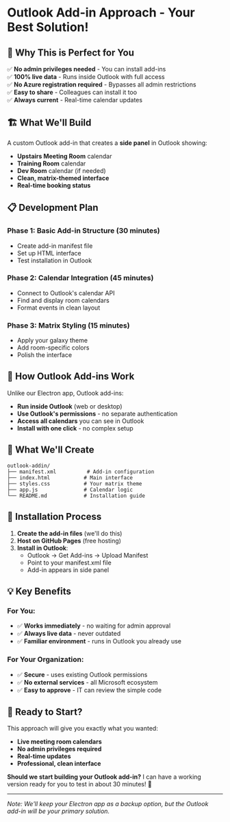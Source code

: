 # Outlook Add-in Approach - Your Best Solution!

## 🎯 **Why This is Perfect for You**

✅ **No admin privileges needed** - You can install add-ins  
✅ **100% live data** - Runs inside Outlook with full access  
✅ **No Azure registration required** - Bypasses all admin restrictions  
✅ **Easy to share** - Colleagues can install it too  
✅ **Always current** - Real-time calendar updates  

## 🏗️ **What We'll Build**

A custom Outlook add-in that creates a **side panel** in Outlook showing:
- **Upstairs Meeting Room** calendar
- **Training Room** calendar  
- **Dev Room** calendar (if needed)
- **Clean, matrix-themed interface**
- **Real-time booking status**

## 📋 **Development Plan**

### **Phase 1: Basic Add-in Structure** (30 minutes)
- Create add-in manifest file
- Set up HTML interface  
- Test installation in Outlook

### **Phase 2: Calendar Integration** (45 minutes)  
- Connect to Outlook's calendar API
- Find and display room calendars
- Format events in clean layout

### **Phase 3: Matrix Styling** (15 minutes)
- Apply your galaxy theme
- Add room-specific colors
- Polish the interface

## 🚀 **How Outlook Add-ins Work**

Unlike our Electron app, Outlook add-ins:
- **Run inside Outlook** (web or desktop)
- **Use Outlook's permissions** - no separate authentication
- **Access all calendars** you can see in Outlook
- **Install with one click** - no complex setup

## 📁 **What We'll Create**

```
outlook-addin/
├── manifest.xml          # Add-in configuration
├── index.html           # Main interface  
├── styles.css           # Your matrix theme
├── app.js               # Calendar logic
└── README.md            # Installation guide
```

## 🔧 **Installation Process** 

1. **Create the add-in files** (we'll do this)
2. **Host on GitHub Pages** (free hosting)
3. **Install in Outlook**:
   - Outlook → Get Add-ins → Upload Manifest
   - Point to your manifest.xml file
   - Add-in appears in side panel

## 💡 **Key Benefits**

### **For You:**
- ✅ **Works immediately** - no waiting for admin approval
- ✅ **Always live data** - never outdated
- ✅ **Familiar environment** - runs in Outlook you already use

### **For Your Organization:**
- ✅ **Secure** - uses existing Outlook permissions
- ✅ **No external services** - all Microsoft ecosystem
- ✅ **Easy to approve** - IT can review the simple code

## 🎯 **Ready to Start?**

This approach will give you exactly what you wanted:
- **Live meeting room calendars** 
- **No admin privileges required**
- **Real-time updates**
- **Professional, clean interface**

**Should we start building your Outlook add-in?** I can have a working version ready for you to test in about 30 minutes! 🚀

---

*Note: We'll keep your Electron app as a backup option, but the Outlook add-in will be your primary solution.*
